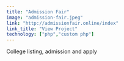```yaml
---
title: "Admission Fair"
image: "admission-fair.jpeg"
link: "http://admissionfair.online/index"
link_title: "View Project"
technology: ["php","custom php"]
---
```

College listing, admission and apply